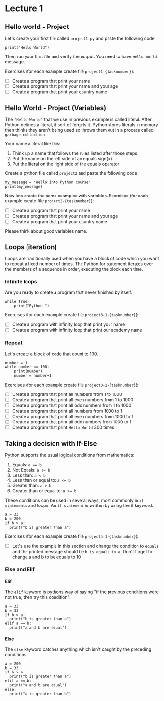 # Lecture 1
## Hello world - Project
Let's create your first file called `project1.py` and paste the following code
```python3
print("Hello World")
```
Then run your first file and verify the output. You need to have `Hello World` message.

Еxercises (for each example create file `project1-{tasknumber}`):
- [ ] Create a program that print your name
- [ ] Create a program that print your name and your age
- [ ] Create a program that print your country name

## Hello World - Project (Variables)
The `"Hello World"` that we use in previous example is called literal.
After Python defines a literal, it sort of forgets it. Python stores literals in
memory then thinks they aren't being used so throws them out in a process called
`garbage collection` 

Your name a literal like this:
1) Think up a name that follows the rules listed after those steps
2) Put the name on the left side of an equals sign(=)
3) Put the literal on the right side of the equals operator

Create a python file called `project2` and paste the following code
```python3
my_message = "Hello into Python course"
print(my_message)
``` 
Now lets create the same examples with variables.
Еxercises (for each example create file `project2-{tasknumber}`):
- [ ] Create a program that print your name
- [ ] Create a program that print your name and your age
- [ ] Create a program that print your country name

Please think about good variables name.
## Loops (iteration)
Loops are traditionally used when you have a block of code which you want to repeat a fixed number of times. 
The Python for statement iterates over the members of a sequence in order, executing the block each time. 

### Infinite loops
Are you ready to create a program that never finished by itself.
```python3
while True:
    print("Python ")
```

Еxercises (for each example create file `project3-1-{tasknumber}`):
- [ ] Create a program with infinity loop that print your name
- [ ] Create a program with infinity loop that print our academy name

### Repeat
Let's create a block of code that count to 100.
```python3
number = 1
while number <= 100:
    print(number)
    number = number+1
```
Еxercises (for each example create file `project3-2-{tasknumber}`):
- [ ] Create a program that print all numbers from 1 to 1000
- [ ] Create a program that print all even numbers from 1 to 1000
- [ ] Create a program that print all odd numbers from 1 to 1000
- [ ] Create a program that print all  numbers from 1000 to 1
- [ ] Create a program that print all even numbers from 1000 to 1
- [ ] Create a program that print all odd numbers from 1000 to 1
- [ ] Create a program that print `Hello World` 300 times

## Taking a decision with If-Else
Python supports the usual logical conditions from mathematics:
1) Equals: `a == b`
2) Not Equals: `a != b`
3) Less than: `a < b`
4) Less than or equal to: `a <= b`
5) Greater than: `a > b`
6) Greater than or equal to: `a >= b`

These conditions can be used in several ways, most commonly in `if statements` and loops.
An `if statement` is written by using the if keyword.

```python3
a = 33
b = 200
if b > a:
  print("b is greater than a")
```
Еxercises (for each example create file `project4-1-{tasknumber}`):
- [ ] Let's use the example in this section and change the condition to `equals`
 and the printed message should be `b is equals to a`. Don't forget to change a and b to be equals to 10

### Else and Elif
#### Elif  
The `elif` keyword is pythons way of saying "if the previous conditions were not true, then try this condition".
```python3
a = 33
b = 33
if b > a:
  print("b is greater than a")
elif a == b:
  print("a and b are equal")
```
#### Else
The `else` keyword catches anything which isn't caught by the preceding conditions.
```python3
a = 200
b = 33
if b > a:
  print("b is greater than a")
elif a == b:
  print("a and b are equal")
else:
  print("a is greater than b")
```
